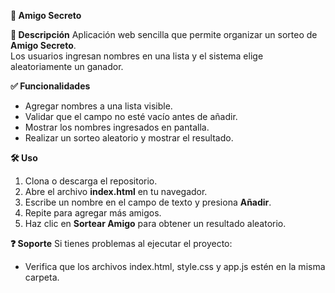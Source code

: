 **🎁 Amigo Secreto**

**📌 Descripción** 
Aplicación web sencilla que permite organizar un sorteo de **Amigo Secreto**.  
Los usuarios ingresan nombres en una lista y el sistema elige aleatoriamente un ganador.  

**✅ Funcionalidades**  
- Agregar nombres a una lista visible.  
- Validar que el campo no esté vacío antes de añadir.  
- Mostrar los nombres ingresados en pantalla.  
- Realizar un sorteo aleatorio y mostrar el resultado.
  
**🛠️ Uso**  
1. Clona o descarga el repositorio.  
2. Abre el archivo **index.html** en tu navegador.  
3. Escribe un nombre en el campo de texto y presiona **Añadir**.  
4. Repite para agregar más amigos.  
5. Haz clic en **Sortear Amigo** para obtener un resultado aleatorio.

**❓ Soporte** 
Si tienes problemas al ejecutar el proyecto:  
- Verifica que los archivos index.html, style.css y app.js estén en la misma carpeta.

